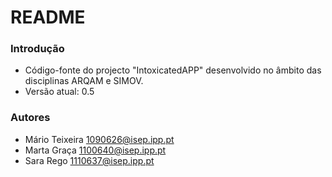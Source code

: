 # README #

### Introdução ###

* Código-fonte do projecto "IntoxicatedAPP" desenvolvido no âmbito das disciplinas ARQAM e SIMOV.
* Versão atual: 0.5

### Autores ###

* Mário Teixeira [1090626@isep.ipp.pt](mailto:1090626@isep.ipp.pt)
* Marta Graça [1100640@isep.ipp.pt](mailto:1100640@isep.ipp.pt)
* Sara Rego [1110637@isep.ipp.pt](mailto:1110637@isep.ipp.pt)
